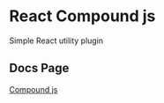 # React Compound js
Simple React utility plugin

## Docs Page
[Compound js](https://jppradhan.github.io/compound-js/)
